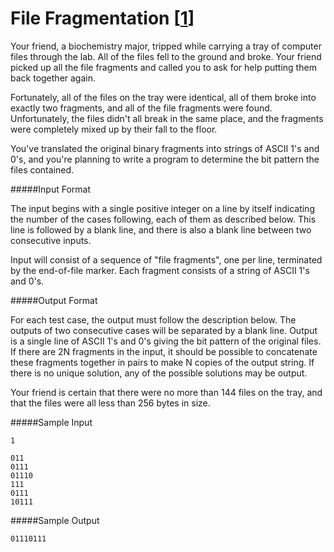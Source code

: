 File Fragmentation [[1](http://uva.onlinejudge.org/index.php?option=com_onlinejudge&Itemid=8&page=show_problem&problem=1073)]
==================

Your friend, a biochemistry major, tripped while carrying a tray of computer
files through the lab. All of the files fell to the ground and broke. Your
friend picked up all the file fragments and called you to ask for help putting
them back together again.

Fortunately, all of the files on the tray were identical, all of them broke into
exactly two fragments, and all of the file fragments were found. Unfortunately,
the files didn't all break in the same place, and the fragments were completely
mixed up by their fall to the floor.

You've translated the original binary fragments into strings of ASCII 1's and
0's, and you're planning to write a program to determine the bit pattern the
files contained.

#####Input Format

The input begins with a single positive integer on a line by itself indicating
the number of the cases following, each of them as described below. This line is
followed by a blank line, and there is also a blank line between two consecutive
inputs.

Input will consist of a sequence of "file fragments", one per line, terminated
by the end-of-file marker. Each fragment consists of a string of ASCII 1's and
0's.

#####Output Format

For each test case, the output must follow the description below. The outputs of
two consecutive cases will be separated by a blank line.
Output is a single line of ASCII 1's and 0's giving the bit pattern of the
original files. If there are 2N fragments in the input, it should be possible to
concatenate these fragments together in pairs to make N copies of the output
string. If there is no unique solution, any of the possible solutions may be
output.

Your friend is certain that there were no more than 144 files on the tray, and
that the files were all less than 256 bytes in size.

#####Sample Input

```
1

011
0111
01110
111
0111
10111
```

#####Sample Output

```
01110111
```
